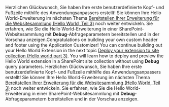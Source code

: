 <span data-ttu-id="bd0be-p114">Herzlichen Glückwunsch, Sie haben Ihre erste benutzerdefinierte Kopf- und Fußzeile mithilfe des Anwendungsanpassers erstellt! Sie können Ihre Hello World-Erweiterung im nächsten Thema [Bereitstellen Ihrer Erweiterung für die Websitesammlung (Hello World, Teil 3)](./serving-your-extension-from-sharepoint.md) noch weiter entwickeln. Sie erfahren, wie Sie die Hello World-Erweiterung in einer SharePoint-Websitesammlung mit **Debug**-Abfrageparametern bereitstellen und in der Vorschau anzeigen.</span><span class="sxs-lookup"><span data-stu-id="bd0be-p114">Congratulations on building your own custom header and footer using the Application Customizer! You can continue building out your Hello World Extension in the next topic [Deploy your extension to site collection (Hello world part 3)](./serving-your-extension-from-sharepoint.md). You will learn how to deploy and preview the Hello World extension in a SharePoint site collection without using **Debug** query parameters.</span></span>
Herzlichen Glückwunsch, Sie haben Ihre erste benutzerdefinierte Kopf- und Fußzeile mithilfe des Anwendungsanpassers erstellt! Sie können Ihre Hello World-Erweiterung im nächsten Thema [Bereitstellen Ihrer Erweiterung für die Websitesammlung (Hello World, Teil 3)](./serving-your-extension-from-sharepoint.md) noch weiter entwickeln. Sie erfahren, wie Sie die Hello World-Erweiterung in einer SharePoint-Websitesammlung mit **Debug**-Abfrageparametern bereitstellen und in der Vorschau anzeigen. 
